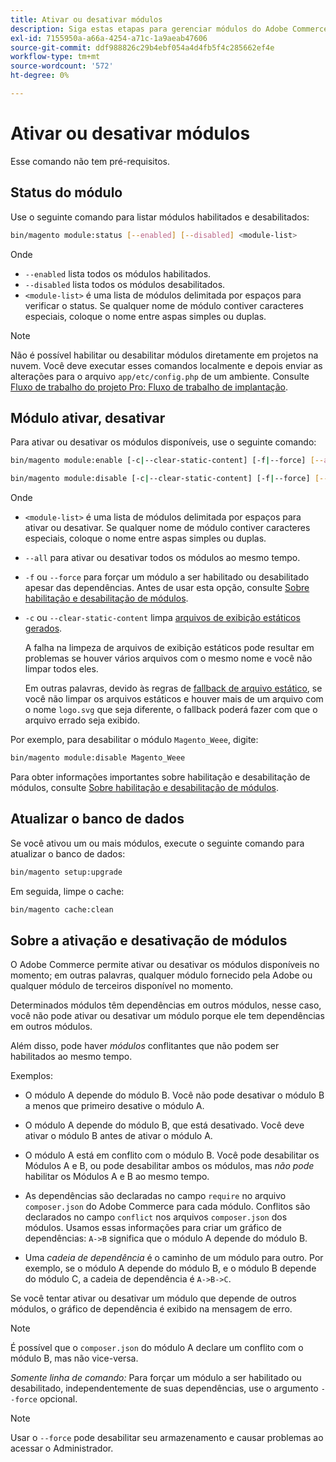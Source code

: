 ```yaml
---
title: Ativar ou desativar módulos
description: Siga estas etapas para gerenciar módulos do Adobe Commerce.
exl-id: 7155950a-a66a-4254-a71c-1a9aeab47606
source-git-commit: ddf988826c29b4ebf054a4d4fb5f4c285662ef4e
workflow-type: tm+mt
source-wordcount: '572'
ht-degree: 0%

---
```


# Ativar ou desativar módulos

Esse comando não tem pré-requisitos.

## Status do módulo

Use o seguinte comando para listar módulos habilitados e desabilitados:

```bash
bin/magento module:status [--enabled] [--disabled] <module-list>
```

Onde

* `--enabled` lista todos os módulos habilitados.
* `--disabled` lista todos os módulos desabilitados.
* `<module-list>` é uma lista de módulos delimitada por espaços para verificar o status. Se qualquer nome de módulo contiver caracteres especiais, coloque o nome entre aspas simples ou duplas.

>[!NOTE]
>
>Não é possível habilitar ou desabilitar módulos diretamente em projetos na nuvem. Você deve executar esses comandos localmente e depois enviar as alterações para o arquivo `app/etc/config.php` de um ambiente. Consulte [Fluxo de trabalho do projeto Pro: Fluxo de trabalho de implantação](https://experienceleague.adobe.com/docs/commerce-cloud-service/user-guide/architecture/pro-develop-deploy-workflow.html?lang=pt-BR#deployment-workflow).

## Módulo ativar, desativar

Para ativar ou desativar os módulos disponíveis, use o seguinte comando:

```bash
bin/magento module:enable [-c|--clear-static-content] [-f|--force] [--all] <module-list>
```

```bash
bin/magento module:disable [-c|--clear-static-content] [-f|--force] [--all] <module-list>
```

Onde

* `<module-list>` é uma lista de módulos delimitada por espaços para ativar ou desativar. Se qualquer nome de módulo contiver caracteres especiais, coloque o nome entre aspas simples ou duplas.
* `--all` para ativar ou desativar todos os módulos ao mesmo tempo.
* `-f` ou `--force` para forçar um módulo a ser habilitado ou desabilitado apesar das dependências. Antes de usar esta opção, consulte [Sobre habilitação e desabilitação de módulos](#about-enabling-and-disabling-modules).
* `-c` ou `--clear-static-content` limpa [arquivos de exibição estáticos gerados](../../configuration/cli/static-view-file-deployment.md).

  A falha na limpeza de arquivos de exibição estáticos pode resultar em problemas se houver vários arquivos com o mesmo nome e você não limpar todos eles.

  Em outras palavras, devido às regras de [fallback de arquivo estático](../../configuration/cli/static-view-file-deployment.md), se você não limpar os arquivos estáticos e houver mais de um arquivo com o nome `logo.svg` que seja diferente, o fallback poderá fazer com que o arquivo errado seja exibido.

Por exemplo, para desabilitar o módulo `Magento_Weee`, digite:

```bash
bin/magento module:disable Magento_Weee
```

Para obter informações importantes sobre habilitação e desabilitação de módulos, consulte [Sobre habilitação e desabilitação de módulos](#about-enabling-and-disabling-modules).

## Atualizar o banco de dados

Se você ativou um ou mais módulos, execute o seguinte comando para atualizar o banco de dados:

```bash
bin/magento setup:upgrade
```

Em seguida, limpe o cache:

```bash
bin/magento cache:clean
```

## Sobre a ativação e desativação de módulos

O Adobe Commerce permite ativar ou desativar os módulos disponíveis no momento; em outras palavras, qualquer módulo fornecido pela Adobe ou qualquer módulo de terceiros disponível no momento.

Determinados módulos têm dependências em outros módulos, nesse caso, você não pode ativar ou desativar um módulo porque ele tem dependências em outros módulos.

Além disso, pode haver *módulos* conflitantes que não podem ser habilitados ao mesmo tempo.

Exemplos:

* O módulo A depende do módulo B. Você não pode desativar o módulo B a menos que primeiro desative o módulo A.

* O módulo A depende do módulo B, que está desativado. Você deve ativar o módulo B antes de ativar o módulo A.

* O módulo A está em conflito com o módulo B. Você pode desabilitar os Módulos A e B, ou pode desabilitar ambos os módulos, mas *não pode* habilitar os Módulos A e B ao mesmo tempo.

* As dependências são declaradas no campo `require` no arquivo `composer.json` do Adobe Commerce para cada módulo. Conflitos são declarados no campo `conflict` nos arquivos `composer.json` dos módulos. Usamos essas informações para criar um gráfico de dependências: `A->B` significa que o módulo A depende do módulo B.

* Uma *cadeia de dependência* é o caminho de um módulo para outro. Por exemplo, se o módulo A depende do módulo B, e o módulo B depende do módulo C, a cadeia de dependência é `A->B->C`.

Se você tentar ativar ou desativar um módulo que depende de outros módulos, o gráfico de dependência é exibido na mensagem de erro.

>[!NOTE]
>
>É possível que o `composer.json` do módulo A declare um conflito com o módulo B, mas não vice-versa.

*Somente linha de comando:* Para forçar um módulo a ser habilitado ou desabilitado, independentemente de suas dependências, use o argumento `--force` opcional.

>[!NOTE]
>
>Usar o `--force` pode desabilitar seu armazenamento e causar problemas ao acessar o Administrador.
